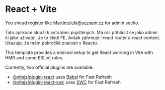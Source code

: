 # React + Vite

You shoud register like Martinteleki@seznam.cz for admin sectio.

Tato aplikace slouží k vytváření pojištěných. Má roli přihlásit se jako admin či jako uživatel. Je to čistě FE. Avšak zahrnuje i react router a react context. Ukazuje, že mám pokročilé znalosti v Reactu. 

This template provides a minimal setup to get React working in Vite with HMR and some ESLint rules.

Currently, two official plugins are available:

- [@vitejs/plugin-react](https://github.com/vitejs/vite-plugin-react/blob/main/packages/plugin-react/README.md) uses [Babel](https://babeljs.io/) for Fast Refresh
- [@vitejs/plugin-react-swc](https://github.com/vitejs/vite-plugin-react-swc) uses [SWC](https://swc.rs/) for Fast Refresh

